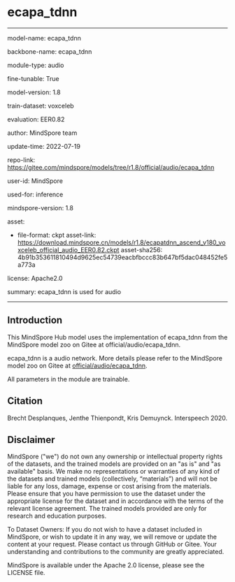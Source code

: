 # ecapa_tdnn

---

model-name: ecapa_tdnn

backbone-name: ecapa_tdnn

module-type: audio

fine-tunable: True

model-version: 1.8

train-dataset: voxceleb

evaluation: EER0.82

author: MindSpore team

update-time: 2022-07-19

repo-link: <https://gitee.com/mindspore/models/tree/r1.8/official/audio/ecapa_tdnn>

user-id: MindSpore

used-for: inference

mindspore-version: 1.8

asset:

-
    file-format: ckpt
    asset-link: <https://download.mindspore.cn/models/r1.8/ecapatdnn_ascend_v180_voxceleb_official_audio_EER0.82.ckpt>
    asset-sha256: 4b91b353611810494d9625ec54739eacbfbccc83b647bf5dac048452fe5a773a

license: Apache2.0

summary: ecapa_tdnn is used for audio

---

## Introduction

This MindSpore Hub model uses the implementation of ecapa_tdnn from the MindSpore model zoo on Gitee at official/audio/ecapa_tdnn.

ecapa_tdnn is a audio network. More details please refer to the MindSpore model zoo on Gitee at [official/audio/ecapa_tdnn](https://gitee.com/mindspore/models/blob/r1.8/official/audio/ecapa_tdnn/README.md).

All parameters in the module are trainable.

## Citation

Brecht Desplanques, Jenthe Thienpondt, Kris Demuynck. Interspeech 2020.

## Disclaimer

MindSpore ("we") do not own any ownership or intellectual property rights of the datasets, and the trained models are provided on an "as is" and "as available" basis. We make no representations or warranties of any kind of the datasets and trained models (collectively, “materials”) and will not be liable for any loss, damage, expense or cost arising from the materials. Please ensure that you have permission to use the dataset under the appropriate license for the dataset and in accordance with the terms of the relevant license agreement. The trained models provided are only for research and education purposes.

To Dataset Owners: If you do not wish to have a dataset included in MindSpore, or wish to update it in any way, we will remove or update the content at your request. Please contact us through GitHub or Gitee. Your understanding and contributions to the community are greatly appreciated.

MindSpore is available under the Apache 2.0 license, please see the LICENSE file.
